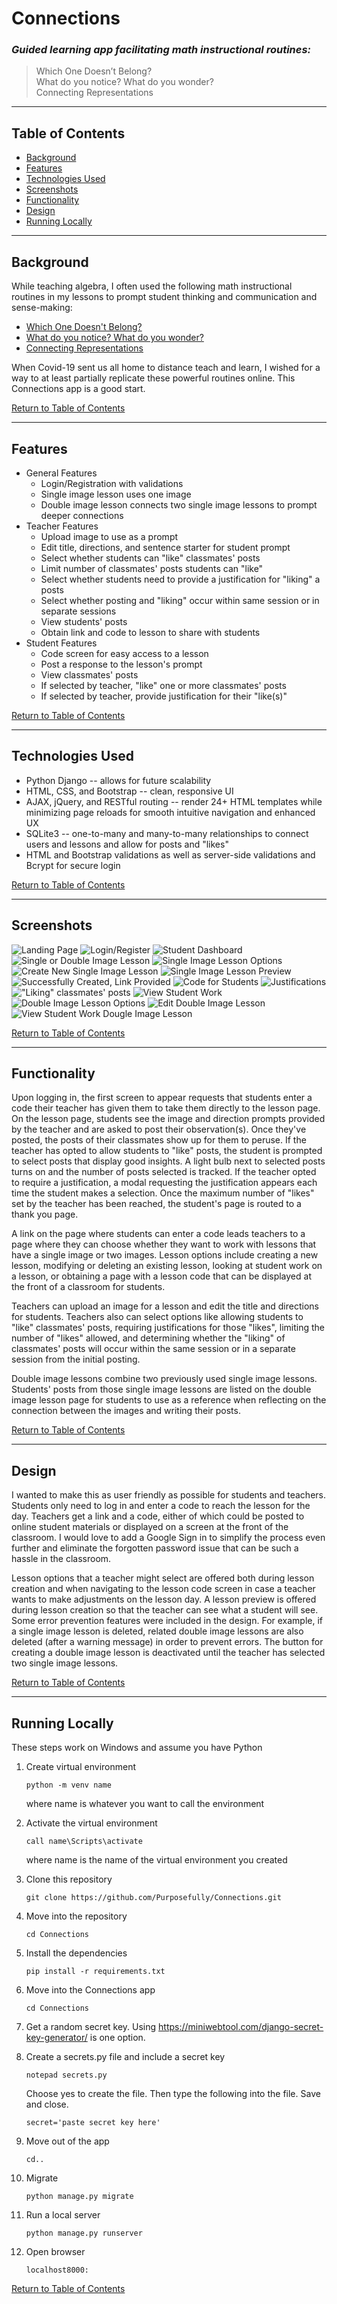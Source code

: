 # Connections

### *Guided learning app facilitating math instructional routines:*  
> Which One Doesn’t Belong?   
> What do you notice?  What do you wonder?  
> Connecting Representations
___

## Table of Contents
* [Background](#Background)
* [Features](#Features)
* [Technologies Used](#Technologies-Used)
* [Screenshots](#Screenshots)
* [Functionality](#Functionality)
* [Design](#Design)
* [Running Locally](#Running-Locally)

___

## Background
While teaching algebra, I often used the following math instructional routines in my lessons to prompt student thinking and communication and sense-making:
* [Which One Doesn't Belong?](https://wodb.ca/)
* [What do you notice?  What do you wonder?](https://www.youtube.com/watch?v=a-Fth6sOaRA)
* [Connecting Representations](https://curriculum.newvisions.org/math/course/getting-started/instructional-routine-connecting-representations/#:~:text=Connecting%20Representations%20has%20these%20five%20main%20parts%3A%201,Study%20Connections%204%20Create%20a%20Representation%205%20Meta-Reflection)

When Covid-19 sent us all home to distance teach and learn, I wished for a way to at least partially replicate these powerful routines online.  This Connections app is a good start.

[Return to Table of Contents](#Table-of-Contents)

___

## Features
* General Features
    * Login/Registration with validations
    * Single image lesson uses one image
    * Double image lesson connects two single image lessons to prompt deeper connections
* Teacher Features
    * Upload image to use as a prompt
    * Edit title, directions, and sentence starter for student prompt
    * Select whether students can "like" classmates' posts
    * Limit number of classmates' posts students can "like"
    * Select whether students need to provide a justification for "liking" a posts
    * Select whether posting and "liking" occur within same session or in separate sessions
    * View students' posts
    * Obtain link and code to lesson to share with students
* Student Features
    * Code screen for easy access to a lesson
    * Post a response to the lesson's prompt
    * View classmates' posts
    * If selected by teacher, "like" one or more classmates' posts
    * If selected by teacher, provide justification for their "like(s)"

[Return to Table of Contents](#Table-of-Contents)
___

## Technologies Used
* Python Django -- allows for future scalability
* HTML, CSS, and Bootstrap -- clean, responsive UI
* AJAX, jQuery, and RESTful routing -- render 24+ HTML templates while minimizing page reloads for smooth intuitive navigation and enhanced UX
* SQLite3 -- one-to-many and many-to-many relationships to connect users and lessons and allow for posts and "likes"
* HTML and Bootstrap validations as well as server-side validations and Bcrypt for secure login

[Return to Table of Contents](#Table-of-Contents)
___

## Screenshots

![Landing Page](/Screenshots/1landing_page.png?raw=true)
![Login/Register](/Screenshots/2login_reg.png?raw=true)
![Student Dashboard](/Screenshots/3student_dashboard.png?raw=true)
![Single or Double Image Lesson](/Screenshots/4single_or_double.png?raw=true)
![Single Image Lesson Options](/Screenshots/5single_options.png?raw=true)
![Create New Single Image Lesson](/Screenshots/6new_single_lesson.png?raw=true)
![Single Image Lesson Preview](/Screenshots/7lesson_preview.png?raw=true)
![Successfully Created, Link Provided](/Screenshots/8success.png?raw=true)
![Code for Students](/Screenshots/9Code_for_students.png?raw=true)
![Justifications](/Screenshots/10justifications.png?raw=true)
!["Liking" classmates' posts](/Screenshots/11selecting_classmates_posts.png?raw=true)
![View Student Work](/Screenshots/12_view_student_work.png?raw=true)
![Double Image Lesson Options](/Screenshots/13double_options.png?raw=true)
![Edit Double Image Lesson](/Screenshots/14modify_double_lesson.png?raw=true)
![View Student Work Dougle Image Lesson](/Screenshots/15view_student_work_double.png?raw=true)

[Return to Table of Contents](#Table-of-Contents)

___

## Functionality
Upon logging in, the first screen to appear requests that students enter a code their teacher has given them to take them directly to the lesson page.  On the lesson page, students see the image and direction prompts provided by the teacher and are asked to post their observation(s).  Once they've posted, the posts of their classmates show up for them to peruse.  If the teacher has opted to allow students to "like" posts, the student is prompted to select posts that display good insights.  A light bulb next to selected posts turns on and the number of posts selected is tracked.  If the teacher opted to require a justification, a modal requesting the justification appears each time the student makes a selection.  Once the maximum number of "likes" set by the teacher has been reached, the student's page is routed to a thank you page. 

A link on the page where students can enter a code leads teachers to a page where they can choose whether they want to work with lessons that have a single image or two images.  Lesson options include creating a new lesson, modifying or deleting an existing lesson, looking at student work on a lesson, or obtaining a page with a lesson code that can be displayed at the front of a classroom for students.

Teachers can upload an image for a lesson and edit the title and directions for students.  Teachers also can select options like allowing students to "like" classmates' posts, requiring justifications for those "likes", limiting the number of "likes" allowed, and determining whether the "liking" of classmates' posts will occur within the same session or in a separate session from the initial posting.

Double image lessons combine two previously used single image lessons.  Students' posts from those single image lessons are listed on the double image lesson page for students to use as a reference when reflecting on the connection between the images and writing their posts.

[Return to Table of Contents](#Table-of-Contents)

___

## Design
I wanted to make this as user friendly as possible for students and teachers.  Students only need to log in and enter a code to reach the lesson for the day.  Teachers get a link and a code, either of which could be posted to online student materials or displayed on a screen at the front of the classroom.  I would love to add a Google Sign in to simplify the process even further and eliminate the forgotten password issue that can be such a hassle in the classroom.

Lesson options that a teacher might select are offered both during lesson creation and when navigating to the lesson code screen in case a teacher wants to make adjustments on the lesson day.  A lesson preview is offered during lesson creation so that the teacher can see what a student will see.  Some error prevention features were included in the design.  For example, if a single image lesson is deleted, related double image lessons are also deleted (after a warning message) in order to prevent errors.  The button for creating a double image lesson is deactivated until the teacher has selected two single image lessons.  

[Return to Table of Contents](#Table-of-Contents)

___

## Running Locally

These steps work on Windows and assume you have Python
1. Create virtual environment
    ```
    python -m venv name
    ```
    where name is whatever you want to call the environment 
2. Activate the virtual environment
    ```
    call name\Scripts\activate
    ```
    where name is the name of the virtual environment you created
3. Clone this repository
    ```
    git clone https://github.com/Purposefully/Connections.git
    ```
4. Move into the repository
    ```
    cd Connections
    ```
5. Install the dependencies
    ```
    pip install -r requirements.txt
    ```
6.  Move into the Connections app
    ```
    cd Connections
    ```
7.  Get a random secret key.  Using https://miniwebtool.com/django-secret-key-generator/ is one option.

8.  Create a secrets.py file and include a secret key
    ```
    notepad secrets.py
    ```
    Choose yes to create the file.
    Then type the following into the file.  Save and close.
    ```
    secret='paste secret key here'
    ```
9.  Move out of the app
    ``` 
    cd..
    ```
10. Migrate
    ```
    python manage.py migrate
    ```
11. Run a local server
    ```
    python manage.py runserver
    ```
12.  Open browser  
        ```
        localhost8000:
        ```

[Return to Table of Contents](#Table-of-Contents)
